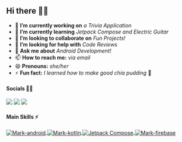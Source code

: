 ## Hi there 🖖🏻
- 🔭 **I’m currently working on** *a Trivia Application*
- 🌱 **I’m currently learning** *Jetpack Compose and Electric Guitar*
- 👯 **I’m looking to collaborate on** *Fun Projects!*
- 🤔 **I’m looking for help with** *Code Reviews*
- 💬 **Ask me about** *Android Development!*
- 📫 **How to reach me:** *via email*
- 😄 **Pronouns:** *she/her*
- ⚡ **Fun fact:** *I learned how to make good chia pudding* 🐣

#### Socials ✌🏻

 <div>
  <a href = "mailto:duyenlizeynep@gmail.com"><img src="https://img.shields.io/badge/Gmail-D14836?style=for-the-badge&logo=gmail&logoColor=white" target="_blank"></a>
  <a href="https://www.linkedin.com/in/zeynep-duyenli" target="_blank"><img src="https://img.shields.io/badge/LinkedIn-0077B5?style=for-the-badge&logo=linkedin&logoColor=white" target="_blank"></a> 
  <a href = "https://medium.com/@zeynepduyenli"><img src="https://img.shields.io/badge/Medium-12100E?style=for-the-badge&logo=medium&logoColor=white" target="_blank"></a>
</div>
 
#### Main Skills ⚡
<div style="display: inline_block">
   <a href="https://github.com/zeynep-duyenli">
  <img align="center" alt="Mark-android"  src="https://img.shields.io/badge/Android-3DDC84?style=for-the-badge&logo=android&logoColor=white">
  <img align="center" alt="Mark-kotlin" src="https://img.shields.io/badge/Kotlin-0095D5?&style=for-the-badge&logo=kotlin&logoColor=white">
  <img align="center" alt="Jetpack Compose" src="https://img.shields.io/badge/Jetpack%20Compose-4285F4?style=for-the-badge&logo=jetpackcompose&logoColor=white">
  <img align="center" alt="Mark-firebase" src="https://img.shields.io/badge/firebase-ffca28?style=for-the-badge&logo=firebase&logoColor=black">
  </a>
</div>


